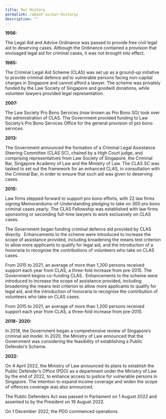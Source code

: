 ```yaml
---
title: Our History
permalink: /about-us/our-history/
description: ""
---
```


**1956:**

The Legal Aid and Advice Ordinance was passed to provide free civil legal aid to deserving cases. Although the Ordinance contained a provision that envisaged legal aid for criminal cases, it was not brought into effect.

**1985:**

The Criminal Legal Aid Scheme (CLAS) was set up as a ground-up initiative to provide criminal defence aid to vulnerable persons facing non-capital charges in Singapore and cannot afford a lawyer. The scheme was privately funded by the Law Society of Singapore and goodwill donations, while volunteer lawyers provided legal representation.

**2007:**

The Law Society Pro Bono Services (now known as Pro Bono SG) took over the administration of CLAS. The Government provided funding to Law Society’s Pro Bono Services Office for the general provision of pro bono services.

**2013:**

The Government announced the formation of a Criminal Legal Assistance Steering Committee (CLAS SC), chaired by a High Court judge, and comprising representatives from Law Society of Singapore, the Criminal Bar, Singapore Academy of Law and the Ministry of Law. The CLAS SC was tasked to set out the framework for an enhanced CLAS, in consultation with the Criminal Bar, in order to ensure that such aid was given to deserving cases.

**2015:**

Law firms stepped forward to support pro bono efforts, with 22 law firms signing Memorandums-of-Understanding pledging to take on 300 pro bono criminal cases yearly. The CLAS Fellowship was established with law firms sponsoring or seconding full-time lawyers to work exclusively on CLAS cases.

The Government began funding criminal defence aid provided by CLAS directly.  Enhancements to the scheme were introduced to increase the scope of assistance provided, including broadening the means test criterion to allow more applicants to qualify for legal aid, and the introduction of a honoraria to recognise the contributions of volunteers who take on CLAS cases.

From 2015 to 2021, an average of more than 1,200 persons received support each year from CLAS, a three-fold increase from pre-2015. The Government begins co-funding CLAS.  Enhancements to the scheme were introduced to increase the scope of assistance provided, including broadening the means test criterion to allow more applicants to qualify for legal aid, and the introduction of honoraria to recognise the contribution of volunteers who take on CLAS cases.

From 2015 to 2021, an average of more than 1,200 persons received support each year from CLAS, a three-fold increase from pre-2015.

**2018- 2020:**

In 2018, the Government began a comprehensive review of Singapore’s criminal aid model. In 2020, the Ministry of Law announced that the Government was considering the feasibility of establishing a Public Defender’s Scheme.

**2022:**

On 4 April 2022, the Ministry of Law announced its plans to establish the Public Defender’s Office (PDO) as a department under the Ministry of Law by the end of 2022, to enhance access to justice for vulnerable persons in Singapore. The intention to expand income coverage and widen the scope of offences coverage was also announced.

The Public Defenders Act was passed in Parliament on 1 August 2022 and assented to by the President on 19 August 2022.

On 1 December 2022, the PDO commenced operations.